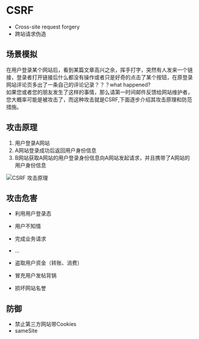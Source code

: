 # CSRF  
* Cross-site request forgery
* 跨站请求伪造  
## 场景模拟  
在用户登录某个网站后，看到某篇文章高兴之余，挥手打字，突然有人发来一个链接，登录者打开链接后什么都没有操作或者只是好奇的点击了某个按钮，在原登录网站评论页多出了一条自己的评论记录？？？what happened?   
如果您或者您的朋友发生了这样的事情，那么请第一时间邮件反馈给网站维护者，您大概率可能是被攻击了，而这种攻击就是CSRF,下面逐步介绍其攻击原理和防范措施。
## 攻击原理    
1. 用户登录A网站
2. A网站登录成功后返回用户身份信息
3. B网站获取A网站的用户登录身份信息向A网站发起请求，并且携带了A网站的用户身份信息

![CSRF 攻击原理](https://github.com/doubone/javascript/blob/master/docs/images/CSRF%E6%94%BB%E5%87%BB%E5%8E%9F%E7%90%86.png "CSRF 攻击原理示意图")
## 攻击危害
* 利用用户登录态
* 用户不知情
* 完成业务请求
* ...

* 盗取用户资金（转账、消费）
* 冒充用户发帖背锅
* 损坏网站名誉

## 防御
* 禁止第三方网站带Cookies
* sameSite